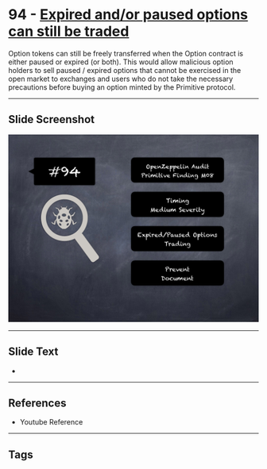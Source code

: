 
# 94 - [Expired and/or paused options can still be traded](./Expired%20and/or%20paused%20options%20can%20still%20be%20traded.md)

 Option tokens can still be freely transferred when the Option contract is either paused or expired (or both). This would allow malicious option holders to sell paused / expired options that cannot be exercised in the open market to exchanges and users who do not take the necessary precautions before buying an option minted by the Primitive protocol.


___
## Slide Screenshot
![094.png](../../images/7.%20Audit%20Findings%20101/094.png)
___
## Slide Text
- 
___
## References
- Youtube Reference
___
## Tags

